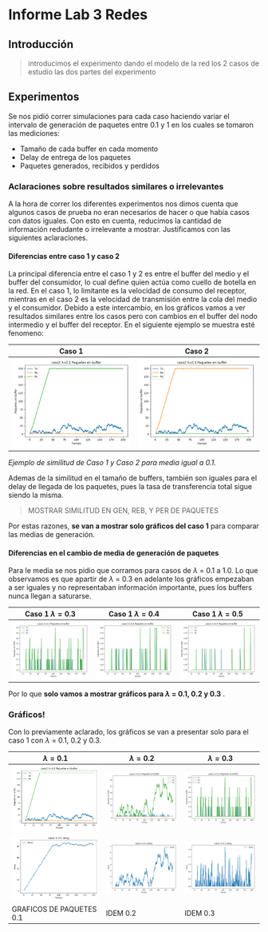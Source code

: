 # Informe Lab 3 Redes

## Introducción
> introducimos el experimento dando el modelo de la red
> los 2 casos de estudio
> las dos partes del experimento


## Experimentos
Se nos pidió correr simulaciones para cada caso haciendo variar el intervalo de generación de paquetes entre 0.1 y 1 en los cuales se tomaron las mediciones:  
- Tamaño de cada buffer en cada momento  
- Delay de entrega de los paquetes 
- Paquetes generados, recibidos y perdidos

### Aclaraciones sobre resultados similares o irrelevantes
A la hora de correr los diferentes experimentos nos dimos cuenta que algunos casos de prueba no eran necesarios de hacer o que había casos con datos iguales. Con esto en cuenta, reducimos la cantidad de información redudante o irrelevante a mostrar. Justificamos con las siguientes aclaraciones. 

#### Diferencias entre caso 1 y caso 2
La principal diferencia entre el caso 1 y 2 es entre el buffer del medio y el buffer del consumidor, lo cual define quien actúa como cuello de botella en la red. En el caso 1, lo limitante es la velocidad de consumo del receptor, mientras en el caso 2 es la velocidad de transmisión entre la cola del medio y el consumidor. 
Debido a este intercambio, en los gráficos vamos a ver resultados similares entre los casos pero con cambios en el buffer del nodo intermedio y el buffer del receptor. En el siguiente ejemplo se muestra esté fenomeno:


| Caso 1  | Caso 2 |
|-------- | ---------- |
| ![a](./graficosDef/caso1/bufferSize/caso1_0.1_buffer_size.png)|![b](./graficosDef/caso2/bufferSize/caso2_0.1_buffer_size.png)|
*Ejemplo de similitud de Caso 1 y Caso 2 para media igual a 0.1.* 

Ademas de la similitud en el tamaño de buffers, también son iguales para el delay de llegada de los paquetes, pues la tasa de transferencia total sigue siendo la misma. 

> MOSTRAR SIMILITUD EN GEN, REB, Y PER DE PAQUETES 

Por estas razones, **se van a mostrar solo gráficos del caso 1** para comparar las medias de generación.

#### Diferencias en el cambio de media de generación de paquetes
Para le media se nos pidio que corramos para casos de $\lambda$ = 0.1 a 1.0. Lo que observamos es que apartir de $\lambda$ = 0.3 en adelante los gráficos empezaban a ser iguales y no representaban información importante, pues los buffers nunca llegan a saturarse. 

| Caso 1 $\lambda=0.3$   | Caso 1 $\lambda=0.4$  | Caso 1 $\lambda=0.5$ |
|--------------- | --------------- | ---- |
| ![a](./graficosDef/caso1/bufferSize/caso1_0.3_buffer_size.png)| ![b](./graficosDef/caso1/bufferSize/caso1_0.4_buffer_size.png)| ![b](./graficosDef/caso1/bufferSize/caso1_0.5_buffer_size.png) |

Por lo que **solo vamos a mostrar gráficos para $\lambda$ = 0.1, 0.2 y 0.3** . 

### Gráficos!

Con lo previamente aclarado, los gráficos se van a presentar solo para el caso 1 con $\lambda$ = 0.1, 0.2 y 0.3.

| $\lambda = 0.1$    | $\lambda = 0.2$ | $\lambda = 0.3$|
|---------------- | --------------- | --------------- |
| ![a](./graficosDef/caso1/bufferSize/caso1_0.1_buffer_size.png) | ![b](./graficosDef/caso1/bufferSize/caso1_0.2_buffer_size.png) | ![c](./graficosDef/caso1/bufferSize/caso1_0.3_buffer_size.png)|
| ![d](./graficosDef/caso1/delay/caso1_0.1_delay.png)| ![e](./graficosDef/caso1/delay/caso1_0.2_delay.png) | ![f](./graficosDef/caso1/delay/caso1_0.3_delay.png)|
| GRAFICOS DE PAQUETES 0.1 | IDEM 0.2 | IDEM 0.3 | 












